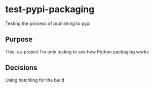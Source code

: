# test-pypi-packaging
Testing the process of publishing to pypi

## Purpose
This is a project I'm only testing to see how Python packaging works

## Decisions
Using hatchling for the build